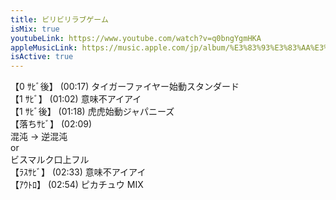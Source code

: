 ```yaml
---
title: ビリビリラブゲーム
isMix: true
youtubeLink: https://www.youtube.com/watch?v=q0bngYgmHKA
appleMusicLink: https://music.apple.com/jp/album/%E3%83%93%E3%83%AA%E3%83%93%E3%83%AA%E3%83%A9%E3%83%96%E3%82%B2%E3%83%BC%E3%83%A0/1718410868?&i=1718410969
isActive: true
---
```


【0 ｻﾋﾞ後】 <t s=17>(00:17)</t> タイガーファイヤー始動スタンダード<br />
【1 ｻﾋﾞ】 <t s=62>(01:02)</t> 意味不アイアイ<br />
【1 ｻﾋﾞ後】 <t s=78>(01:18)</t> 虎虎始動ジャパニーズ<br />
【落ちｻﾋﾞ】 <t s=129>(02:09)</t> <br />
混沌 → 逆混沌 <br />
or<br />
ビスマルク口上フル<br />
【ﾗｽｻﾋﾞ】 <t s=153>(02:33)</t> 意味不アイアイ<br />
【ｱｳﾄﾛ】 <t s=174>(02:54)</t> ピカチュウ MIX<br />

